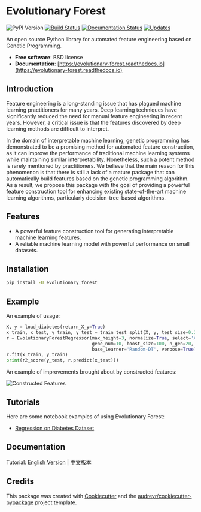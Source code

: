 # Evolutionary Forest

![PyPI Version](https://img.shields.io/pypi/v/evolutionary_forest.svg)
[![Build Status](https://img.shields.io/travis/com/zhenlingcn/evolutionaryforest.svg)](https://www.travis-ci.com/github/zhenlingcn/EvolutionaryForest)
[![Documentation Status](https://readthedocs.org/projects/evolutionary-forest/badge/?version=latest)](https://evolutionary-forest.readthedocs.io/en/latest/?version=latest)
[![Updates](https://pyup.io/repos/github/zhenlingcn/evolutionary_forest/shield.svg)](https://pyup.io/repos/github/zhenlingcn/evolutionary_forest/)

An open source Python library for automated feature engineering based on Genetic Programming.

- **Free software**: BSD license
- **Documentation**: [https://evolutionary-forest.readthedocs.io](https://evolutionary-forest.readthedocs.io)

## Introduction

Feature engineering is a long-standing issue that has plagued machine learning practitioners for many years. Deep
learning techniques have significantly reduced the need for manual feature engineering in recent years. However, a
critical issue is that the features discovered by deep learning methods are difficult to interpret.

In the domain of interpretable machine learning, genetic programming has demonstrated to be a promising method for
automated feature construction, as it can improve the performance of traditional machine learning systems while
maintaining similar interpretability. Nonetheless, such a potent method is rarely mentioned by practitioners. We believe
that the main reason for this phenomenon is that there is still a lack of a mature package that can automatically build
features based on the genetic programming algorithm. As a result, we propose this package with the goal of providing a
powerful feature construction tool for enhancing existing state-of-the-art machine learning algorithms, particularly
decision-tree-based algorithms.

## Features

- A powerful feature construction tool for generating interpretable machine learning features.
- A reliable machine learning model with powerful performance on small datasets.

## Installation

```bash
pip install -U evolutionary_forest
```

<!--
## Supported Algorithms

- [Evolutionary Forest (TEVC 2021)](https://github.com/hengzhe-zhang/EvolutionaryForest/blob/master/experiment/methods/EF.py)
- [SR-Forest (TEVC 2023)](https://github.com/hengzhe-zhang/EvolutionaryForest/blob/master/experiment/methods/SRForest.py)
-->

## Example

An example of usage:

```python
X, y = load_diabetes(return_X_y=True)
x_train, x_test, y_train, y_test = train_test_split(X, y, test_size=0.2, random_state=0)
r = EvolutionaryForestRegressor(max_height=3, normalize=True, select='AutomaticLexicase',
                                gene_num=10, boost_size=100, n_gen=20, n_pop=200, cross_pb=1,
                                base_learner='Random-DT', verbose=True)
r.fit(x_train, y_train)
print(r2_score(y_test, r.predict(x_test)))
```

An example of improvements brought about by constructed features:

![Constructed Features](https://raw.githubusercontent.com/zhenlingcn/EvolutionaryForest/master/docs/constructed_features.png)

## Tutorials

Here are some notebook examples of using Evolutionary Forest:

- [Regression on Diabetes Dataset](https://github.com/hengzhe-zhang/EvolutionaryForest/blob/master/tutorial/diabetes_regression.ipynb)

## Documentation

Tutorial: [English Version](https://github.com/zhenlingcn/EvolutionaryForest/blob/master/tutorial/diabetes_regression.ipynb) | [中文版本](https://github.com/zhenlingcn/EvolutionaryForest/blob/master/tutorial/diabetes_regression-CN.md)

## Credits

This package was created with [Cookiecutter](https://github.com/audreyr/cookiecutter) and
the [audreyr/cookiecutter-pypackage](https://github.com/audreyr/cookiecutter-pypackage) project template.

<!--
## Citation

Please cite our paper if you find it helpful:

```bibtex
@article{zhang2021evolutionary,
    title = {An Evolutionary Forest for Regression},
    author = {Zhang, Hengzhe and Zhou, Aimin and Zhang, Hu},
    journal = {IEEE Transactions on Evolutionary Computation},
    volume = {26},
    number = {4},
    pages = {735--749},
    year = {2021},
    publisher = {IEEE}
}

@article{zhang2023sr,
    title = {SR-Forest: A Genetic Programming based Heterogeneous Ensemble Learning Method},
    author = {Zhang, Hengzhe and Zhou, Aimin and Chen, Qi and Xue, Bing and Zhang, Mengjie},
    journal = {IEEE Transactions on Evolutionary Computation},
    year = {2023},
    publisher = {IEEE}
}
```
-->
